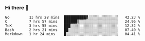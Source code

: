### Hi there 👋

<!--
**yeya24/yeya24** is a ✨ _special_ ✨ repository because its `README.md` (this file) appears on your GitHub profile.

Here are some ideas to get you started:

- 🔭 I’m currently working on ...
- 🌱 I’m currently learning ...
- 👯 I’m looking to collaborate on ...
- 🤔 I’m looking for help with ...
- 💬 Ask me about ...
- 📫 How to reach me: ...
- 😄 Pronouns: ...
- ⚡ Fun fact: ...
-->

<!--START_SECTION:waka-->
```text
Go         13 hrs 28 mins  ██████████▓░░░░░░░░░░░░░░   42.23 % 
C          7 hrs 57 mins   ██████▒░░░░░░░░░░░░░░░░░░   24.96 % 
TeX        3 hrs 55 mins   ███░░░░░░░░░░░░░░░░░░░░░░   12.32 % 
Bash       2 hrs 21 mins   ██░░░░░░░░░░░░░░░░░░░░░░░   07.40 % 
Markdown   1 hr 24 mins    █░░░░░░░░░░░░░░░░░░░░░░░░   04.41 % 
```
<!--END_SECTION:waka-->
